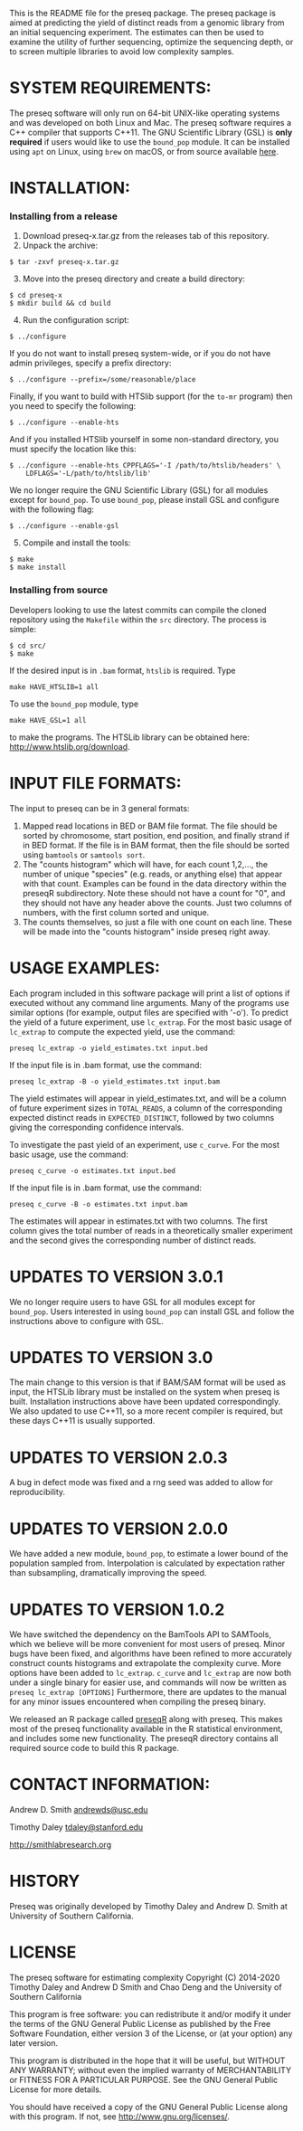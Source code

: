 This is the README file for the preseq package. The preseq package is
aimed at predicting the yield of distinct reads from a genomic library
from an initial sequencing experiment. The estimates can then be used
to examine the utility of further sequencing, optimize the sequencing
depth, or to screen multiple libraries to avoid low complexity
samples.

SYSTEM REQUIREMENTS:
========================================================================
The preseq software will only run on 64-bit UNIX-like operating
systems and was developed on both Linux and Mac. The preseq software
requires a C++ compiler that supports C++11. The GNU Scientific Library
(GSL) is **only required** if users would like to use the `bound_pop` module. 
It can be installed using `apt` on Linux, using `brew` on macOS, or from 
source available [here](http://www.gnu.org/software/gsl).

INSTALLATION:
========================================================================
### Installing from a release

1. Download preseq-x.tar.gz from the releases tab of this repository.
2. Unpack the archive:
```
$ tar -zxvf preseq-x.tar.gz
```
3. Move into the preseq directory and create a build directory:
```
$ cd preseq-x
$ mkdir build && cd build
```
4. Run the configuration script:
```
$ ../configure
```
If you do not want to install preseq system-wide, or if you do
not have admin privileges, specify a prefix directory:
```
$ ../configure --prefix=/some/reasonable/place
```
Finally, if you want to build with HTSlib support (for the `to-mr`
program) then you need to specify the following:
```
$ ../configure --enable-hts
```
And if you installed HTSlib yourself in some non-standard directory,
you must specify the location like this:
```
$ ../configure --enable-hts CPPFLAGS='-I /path/to/htslib/headers' \
    LDFLAGS='-L/path/to/htslib/lib'
```
We no longer require the GNU Scientific Library (GSL) for all modules except for `bound_pop`. 
To use `bound_pop`, please install GSL and configure with the following flag:
```
$ ../configure --enable-gsl
```
5. Compile and install the tools:
```
$ make
$ make install
```

### Installing from source

Developers looking to use the latest commits can compile the cloned
repository using the `Makefile` within the `src` directory. The
process is simple:
```
$ cd src/
$ make
```
If the desired input is in `.bam` format, `htslib` is required. Type
```
make HAVE_HTSLIB=1 all
```
To use the `bound_pop` module, type
```
make HAVE_GSL=1 all
```
to make the programs. The HTSLib library can be obtained here:
http://www.htslib.org/download. 

INPUT FILE FORMATS:
========================================================================
The input to preseq can be in 3 general formats:
1. Mapped read locations in BED or BAM file format. The file should be
   sorted by chromosome, start position, end position, and finally
   strand if in BED format. If the file is in BAM format, then the
   file should be sorted using `bamtools` or `samtools sort`.
2. The "counts histogram" which will have, for each count 1,2,..., the
   number of unique "species" (e.g. reads, or anything else) that
   appear with that count. Examples can be found in the data directory
   within the preseqR subdirectory. Note these should not have a count
   for "0", and they should not have any header above the counts. Just
   two columns of numbers, with the first column sorted and unique.
3. The counts themselves, so just a file with one count on each
   line. These will be made into the "counts histogram" inside preseq
   right away.

USAGE EXAMPLES:
========================================================================
Each program included in this software package will print a list of
options if executed without any command line arguments. Many of the
programs use similar options (for example, output files are specified
with '-o'). To predict the yield of a future experiment, use `lc_extrap`.
For the most basic usage of `lc_extrap` to compute the expected yield,
use the command:
```
preseq lc_extrap -o yield_estimates.txt input.bed
```
If the input file is in .bam format, use the command:
```
preseq lc_extrap -B -o yield_estimates.txt input.bam
```
The yield estimates will appear in yield_estimates.txt, and will be a
column of future experiment sizes in `TOTAL_READS`, a column of the
corresponding expected distinct reads in `EXPECTED_DISTINCT`, followed
by two columns giving the corresponding confidence intervals.

To investigate the past yield of an experiment, use `c_curve`.  For the
most basic usage, use the command:
```
preseq c_curve -o estimates.txt input.bed
```
If the input file is in .bam format, use the command:
```
preseq c_curve -B -o estimates.txt input.bam
```
The estimates will appear in estimates.txt with two columns.  The
first column gives the total number of reads in a theoretically
smaller experiment and the second gives the corresponding number of
distinct reads.

UPDATES TO VERSION 3.0.1
========================================================================
We no longer require users to have GSL for all modules except for `bound_pop`. Users
interested in using `bound_pop` can install GSL and follow the instructions
above to configure with GSL. 

UPDATES TO VERSION 3.0
========================================================================
The main change to this version is that if BAM/SAM format will be used
as input, the HTSLib library must be installed on the system when
preseq is built. Installation instructions above have been updated
correspondingly. We also updated to use C++11, so a more recent
compiler is required, but these days C++11 is usually supported.

UPDATES TO VERSION 2.0.3
========================================================================
A bug in defect mode was fixed and a rng seed was added to allow for
reproducibility.

UPDATES TO VERSION 2.0.0
========================================================================
We have added a new module, `bound_pop`, to estimate a lower bound of
the population sampled from.  Interpolation is calculated by
expectation rather than subsampling, dramatically improving the speed.

UPDATES TO VERSION 1.0.2
========================================================================
We have switched the dependency on the BamTools API to SAMTools, which
we believe will be more convenient for most users of preseq. Minor
bugs have been fixed, and algorithms have been refined to more
accurately construct counts histograms and extrapolate the complexity
curve. More options have been added to `lc_extrap`. `c_curve` and
`lc_extrap` are now both under a single binary for easier use, and
commands will now be written as `preseq lc_extrap [OPTIONS]`
Furthermore, there are updates to the manual for any minor issues
encountered when compiling the preseq binary.

We released an R package called
[preseqR](http://cran.r-project.org/web/packages/preseqR/index.html)
along with preseq. This makes most of the preseq functionality
available in the R statistical environment, and includes some new
functionality. The preseqR directory contains all required source code
to build this R package.

CONTACT INFORMATION:
========================================================================
Andrew D. Smith
andrewds@usc.edu

Timothy Daley
tdaley@stanford.edu

http://smithlabresearch.org

HISTORY
========================================================================
Preseq was originally developed by Timothy Daley and Andrew D. Smith
at University of Southern California.

LICENSE
========================================================================
The preseq software for estimating complexity Copyright (C) 2014-2020
Timothy Daley and Andrew D Smith and Chao Deng and the University of
Southern California

This program is free software: you can redistribute it and/or modify
it under the terms of the GNU General Public License as published by
the Free Software Foundation, either version 3 of the License, or (at
your option) any later version.

This program is distributed in the hope that it will be useful,
but WITHOUT ANY WARRANTY; without even the implied warranty of
MERCHANTABILITY or FITNESS FOR A PARTICULAR PURPOSE.  See the
GNU General Public License for more details.

You should have received a copy of the GNU General Public License
along with this program.  If not, see <http://www.gnu.org/licenses/>.
